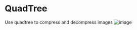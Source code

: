 # QuadTree
Use quadtree to compress and decompress images
![image](https://github.com/Zhenghong-Liu/QuadTree/assets/114415009/435a1504-9ea7-46c0-a0d8-e58e172c3e45)
